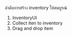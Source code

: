 ลำดับการสร้าง inventory ให้สมบูรณ์

1. InventoryUI
2. Collect iten to inventory
3. Drag and drop item
